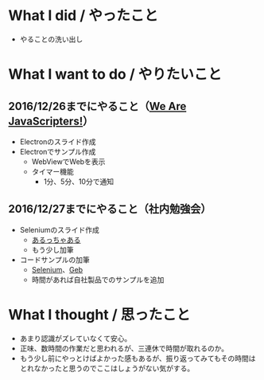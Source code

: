# What I did / やったこと
- やることの洗い出し

# What I want to do / やりたいこと
## 2016/12/26までにやること（[We Are JavaScripters!](https://wajs.connpass.com/event/46636/)）
- Electronのスライド作成
- Electronでサンプル作成
  - WebViewでWebを表示
  - タイマー機能
    - 1分、5分、10分で通知

## 2016/12/27までにやること（社内勉強会）
- Seleniumのスライド作成
  - [あるっちゃある](https://github.com/yamap55/Slide/blob/master/20161216/selenium_geb.md)
  - もう少し加筆
- コードサンプルの加筆
  - [Selenium](https://github.com/yamap55/work/blob/master/20161216_selenium/selenium.groovy)、[Geb](https://github.com/yamap55/work/blob/master/20161216_selenium/selenium.groovy)
  - 時間があれば自社製品でのサンプルを追加

# What I thought / 思ったこと
- あまり認識がズレていなくて安心。
- 正味、数時間の作業だと思われるが、三連休で時間が取れるのか。
- もう少し前にやっとけばよかった感もあるが、振り返ってみてもその時間はとれなかったと思うのでここはしょうがない気がする。
